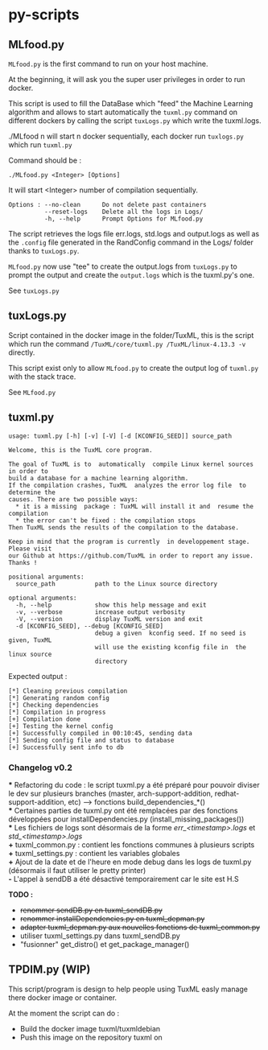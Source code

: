 # py-scripts

## MLfood.py

`MLfood.py` is the first command to run on your host machine.

At the beginning, it will ask you the super user privileges in order to run docker.

This script is used to fill the DataBase which "feed" the Machine Learning algorithm and allows to start automatically the `tuxml.py` command on different dockers by calling the script `tuxLogs.py` which write the tuxml.logs.

./MLfood n will start n docker sequentially, each docker run `tuxlogs.py` which run `tuxml.py`

Command should be :

    ./MLfood.py <Integer> [Options]

It will start \<Integer\> number of compilation sequentially.

```
Options : --no-clean      Do not delete past containers
          --reset-logs    Delete all the logs in Logs/
          -h, --help      Prompt Options for MLfood.py
```

The script retrieves the logs file err.logs, std.logs and output.logs as well as the `.config` file generated in the RandConfig command in the Logs/ folder thanks to `tuxLogs.py`.

`MLfood.py` now use "tee" to create the output.logs from `tuxLogs.py` to prompt the output and create the `output.logs` which is the tuxml.py's one.

See `tuxLogs.py`

## tuxLogs.py

Script contained in the docker image in the folder/TuxML, this is the script which run the command `/TuxML/core/tuxml.py /TuxML/linux-4.13.3 -v` directly.

This script exist only to allow `MLfood.py` to create the output log of `tuxml.py` with the stack trace.

See `MLfood.py`


## tuxml.py
```
usage: tuxml.py [-h] [-v] [-V] [-d [KCONFIG_SEED]] source_path

Welcome, this is the TuxML core program.

The goal of TuxML is to  automatically  compile Linux kernel sources in order to
build a database for a machine learning algorithm.
If the compilation crashes, TuxML  analyzes the error log file  to determine the
causes. There are two possible ways:
  * it is a missing  package : TuxML will install it and  resume the compilation
  * the error can't be fixed : the compilation stops
Then TuxML sends the results of the compilation to the database.

Keep in mind that the program is currently  in developpement stage. Please visit
our Github at https://github.com/TuxML in order to report any issue.
Thanks !

positional arguments:
  source_path           path to the Linux source directory

optional arguments:
  -h, --help            show this help message and exit
  -v, --verbose         increase output verbosity
  -V, --version         display TuxML version and exit
  -d [KCONFIG_SEED], --debug [KCONFIG_SEED]
                        debug a given  kconfig seed. If no seed is given, TuxML
                        will use the existing kconfig file in  the linux source
                        directory
```

Expected output :

```
[*] Cleaning previous compilation
[*] Generating random config
[*] Checking dependencies
[*] Compilation in progress
[+] Compilation done
[+] Testing the kernel config
[+] Successfully compiled in 00:10:45, sending data
[*] Sending config file and status to database
[+] Successfully sent info to db
```

### Changelog v0.2
**\*** Refactoring du code : le script tuxml.py a été préparé pour pouvoir diviser le dev sur plusieurs branches (master, arch-support-addition, redhat-support-addition, etc) --> fonctions build_dependencies_\*()  
**\*** Certaines parties de tuxml.py ont été remplacées par des fonctions développées pour installDependencies.py (install_missing_packages())  
**\*** Les fichiers de logs sont désormais de la forme *err_\<timestamp\>.logs* et *std_\<timestamp\>.logs*  
**\+** tuxml_common.py : contient les fonctions communes à plusieurs scripts  
**\+** tuxml_settings.py : contient les variables globales  
**\+** Ajout de la date et de l'heure en mode debug dans les logs de tuxml.py (désormais il faut utiliser le pretty printer)  
**\-** L'appel à sendDB a été désactivé temporairement car le site est H.S

**TODO :**

* ~~renommer sendDB.py en tuxml_sendDB.py~~
* ~~renommer installDependencies.py en tuxml_depman.py~~
* ~~adapter tuxml_depman.py aux nouvelles fonctions de tuxml_common.py~~
* utiliser tuxml_settings.py dans tuxml_sendDB.py
* "fusionner" get_distro() et get_package_manager()

## TPDIM.py (WIP)

This script/program is design to help people using TuxML easly manage there docker image or container.

At the moment the script can do :

* Build the docker image tuxml/tuxmldebian
* Push this image on the repository tuxml on
